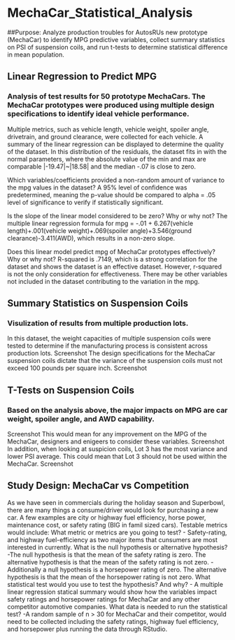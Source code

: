 # MechaCar_Statistical_Analysis
##Purpose: Analyze production troubles for AutosRUs new prototype (MechaCar) to identify MPG predictive variables, collect summary statistics on PSI of suspension coils, and run t-tests to determine statistical difference in mean population.

## Linear Regression to Predict MPG
### Analysis of test results for 50 prototype MechaCars. The MechaCar prototypes were produced using multiple design specifications to identify ideal vehicle performance. 
Multiple metrics, such as vehicle length, vehicle weight, spoiler angle, drivetrain, and ground clearance, were collected for each vehicle.
A summary of the linear regression can be displayed to determine the quality of the dataset. In this distribution of the residuals, the dataset fits in with the normal parameters, where the absolute value of the min and max are comparable |-19.47|~|18.58| and the median -.07 is close to zero.

Which variables/coefficients provided a non-random amount of variance to the mpg values in the dataset?
A 95% level of confidence was predetermined, meaning the p-value should be compared to alpha = .05 level of significance to verify if statistically significant.

Is the slope of the linear model considered to be zero? Why or why not?
The multiple linear regression formula for mpg = -.01 + 6.267(vehicle length)+.001(vehicle weight)+.069(spoiler angle)+3.546(ground clearance)-3.411(AWD), which results in a non-zero slope.

Does this linear model predict mpg of MechaCar prototypes effectively? Why or why not?
R-squared is .7149, which is a strong correlation for the dataset and shows the dataset is an effective dataset. However, r-squared is not the only consideration for effectiveness. There may be other variables not included in the dataset contributing to the variation in the mpg.

## Summary Statistics on Suspension Coils
### Visulization of  results from multiple production lots. 
In this dataset, the weight capacities of multiple suspension coils were tested to determine if the manufacturing process is consistent across production lots.
Screenshot
The design specifications for the MechaCar suspension coils dictate that the variance of the suspension coils must not exceed 100 pounds per square inch. 
Screenshot

## T-Tests on Suspension Coils
### Based on the analysis above, the major impacts on MPG are car weight, spoiler angle, and AWD capability. 
Screenshot
This would mean for any improvement on the MPG of the MechaCar, designers and enigeers to consider these variables. 
Screenshot
In addition, when looking at suspicion coils, Lot 3 has the most variance and lower PSI average. 
This could mean that Lot 3 should not be used within the MechaCar. 
Screenshot

## Study Design: MechaCar vs Competition
As we have seen in commercials during the holiday season and Superbowl, there are many things a consume/driver would look for purchasing a new car.
A few examples are city or highway fuel efficiency, horse power, maintenance cost, or safety rating (BIG in famil sized cars).
Testable metrics would include:
What metric or metrics are you going to test?
	- Safety-rating, and highway fuel-efficiency as two major items that cunsumers are most interested in currently.
What is the null hypothesis or alternative hypothesis?
	-The null hypothesis is that the mean of the safety rating is zero. The alternative hypothesis is that the mean of the safety rating is not zero.
	-Additionally a null hypothesis is a horsepower rating of zero. The alternative hypothesis is that the mean of the horsepower rating is not zero.
What statistical test would you use to test the hypothesis? And why?
	- A multiple linear regression statical summary would show how the variables impact safety ratings and horsepower ratings for MechaCar and any other competitor automotive companies.
What data is needed to run the statistical test?
	-A random sample of n > 30 for MechaCar and their competitor, would need to be collected including the safety ratings, highway fuel efficiency, and horsepower plus running the data through RStudio.
